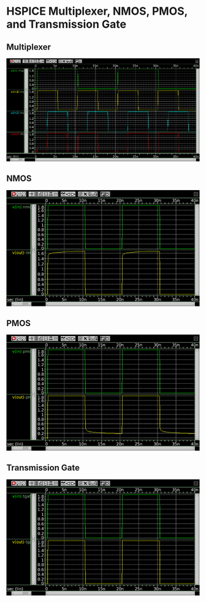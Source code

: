 # HSPICE Multiplexer, NMOS, PMOS, and Transmission Gate

## Multiplexer
![Image 1](Multiplexer/mux.png)

## NMOS
![Image 2](NMOS/nmos.png)

## PMOS
![Image 3](PMOS/pmos.png)

## Transmission Gate
![Image 4](Transmission%20Gate/tgate.png)